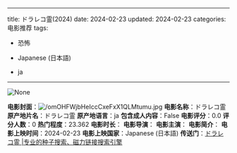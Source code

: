 
---
title: ドラレコ霊(2024)
date: 2024-02-23
updated: 2024-02-23
categories: 电影推荐
tags:

- 恐怖

- Japanese (日本語)
- ja
---

<img src="https://image.tmdb.org/t/p/originalNone" alt="None" title="None">

**电影封面**：<img src="https://image.tmdb.org/t/p/w200/omOHFWjbHeIccCxeFxX1QLMtumu.jpg" alt="/omOHFWjbHeIccCxeFxX1QLMtumu.jpg" title="/omOHFWjbHeIccCxeFxX1QLMtumu.jpg">
**电影名称**：ドラレコ霊
**原产地片名**：ドラレコ霊
**原产地语言**：ja
**包含成人内容**：False
**电影评分**：0.0
**评分人数**：0
**热门程度**：23.362
**电影时长**：
**电影导演**：
**电影主演**：
**电影简介**：
**电影上映时间**：2024-02-23
**电影上映国家**：Japanese (日本語)
**传送门**：[ドラレコ霊 |专业的种子搜索、磁力链接搜索引擎](https://movie.amd794.com:2083/?search=%E3%83%89%E3%83%A9%E3%83%AC%E3%82%B3%E9%9C%8A&ordering=&mode=match_phrase&page_size=10&page=1)

